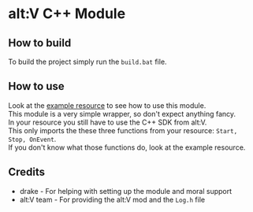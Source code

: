 # alt:V C++ Module

## How to build

To build the project simply run the `build.bat` file.

## How to use

Look at the [example resource](https://github.com/LeonMrBonnie/altv-cpp-example-resource) to see how to use this module.<br>
This module is a very simple wrapper, so don't expect anything fancy.<br>
In your resource you still have to use the C++ SDK from alt:V.<br>
This only imports the these three functions from your resource: `Start, Stop, OnEvent`.<br>
If you don't know what those functions do, look at the example resource.

## Credits

- drake - For helping with setting up the module and moral support
- alt:V team - For providing the alt:V mod and the `Log.h` file